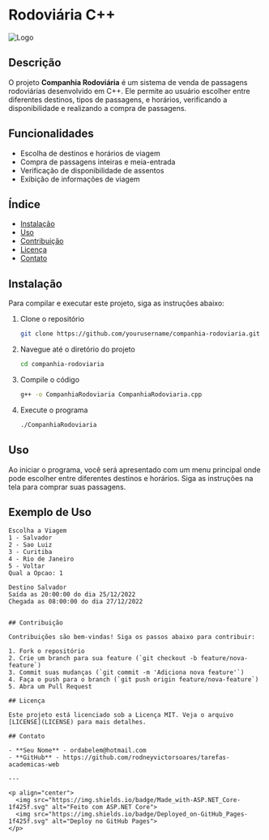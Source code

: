 # Rodoviária C++

![Logo](https://yourlogo.com/logo.png)

## Descrição

O projeto **Companhia Rodoviária** é um sistema de venda de passagens rodoviárias desenvolvido em C++. Ele permite ao usuário escolher entre diferentes destinos, tipos de passagens, e horários, verificando a disponibilidade e realizando a compra de passagens.

## Funcionalidades

- Escolha de destinos e horários de viagem
- Compra de passagens inteiras e meia-entrada
- Verificação de disponibilidade de assentos
- Exibição de informações de viagem

## Índice

- [Instalação](#instalação)
- [Uso](#uso)
- [Contribuição](#contribuição)
- [Licença](#licença)
- [Contato](#contato)

## Instalação

Para compilar e executar este projeto, siga as instruções abaixo:

1. Clone o repositório
    ```bash
    git clone https://github.com/yourusername/companhia-rodoviaria.git
    ```
2. Navegue até o diretório do projeto
    ```bash
    cd companhia-rodoviaria
    ```
3. Compile o código
    ```bash
    g++ -o CompanhiaRodoviaria CompanhiaRodoviaria.cpp
    ```
4. Execute o programa
    ```bash
    ./CompanhiaRodoviaria
    ```

## Uso

Ao iniciar o programa, você será apresentado com um menu principal onde pode escolher entre diferentes destinos e horários. Siga as instruções na tela para comprar suas passagens.

## Exemplo de Uso

```plaintext
Escolha a Viagem
1 - Salvador
2 - Sao Luiz
3 - Curitiba
4 - Rio de Janeiro
5 - Voltar
Qual a Opcao: 1

Destino Salvador
Saída as 20:00:00 do dia 25/12/2022
Chegada as 08:00:00 do dia 27/12/2022


## Contribuição

Contribuições são bem-vindas! Siga os passos abaixo para contribuir:

1. Fork o repositório
2. Crie um branch para sua feature (`git checkout -b feature/nova-feature`)
3. Commit suas mudanças (`git commit -m 'Adiciona nova feature'`)
4. Faça o push para o branch (`git push origin feature/nova-feature`)
5. Abra um Pull Request

## Licença

Este projeto está licenciado sob a Licença MIT. Veja o arquivo [LICENSE](LICENSE) para mais detalhes.

## Contato

- **Seu Nome** - ordabelem@hotmail.com
- **GitHub** - https://github.com/rodneyvictorsoares/tarefas-academicas-web

---

<p align="center">
  <img src="https://img.shields.io/badge/Made_with-ASP.NET_Core-1f425f.svg" alt="Feito com ASP.NET Core">
  <img src="https://img.shields.io/badge/Deployed_on-GitHub_Pages-1f425f.svg" alt="Deploy no GitHub Pages">
</p>
